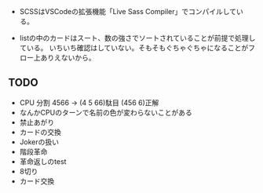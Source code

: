 
- SCSSはVSCodeの拡張機能「Live Sass Compiler」でコンパイルしている。

- listの中のカードはスート、数の強さでソートされていることが前提で処理している。
いちいち確認はしていない。そもそもぐちゃぐちゃになることがフロー上ありえないから。

## TODO

- CPU 分割 4566 → (4 5 66)駄目 (456 6)正解
- なんかCPUのターンで名前の色が変わらないことがある
- 禁止あがり
- カードの交換
- Jokerの扱い
- 階段革命
- 革命返しのtest
- 8切り
- カード交換
